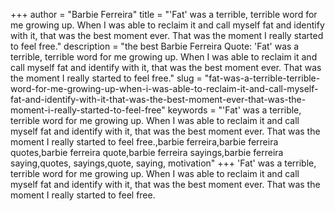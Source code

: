 +++
author = "Barbie Ferreira"
title = "'Fat' was a terrible, terrible word for me growing up. When I was able to reclaim it and call myself fat and identify with it, that was the best moment ever. That was the moment I really started to feel free."
description = "the best Barbie Ferreira Quote: 'Fat' was a terrible, terrible word for me growing up. When I was able to reclaim it and call myself fat and identify with it, that was the best moment ever. That was the moment I really started to feel free."
slug = "fat-was-a-terrible-terrible-word-for-me-growing-up-when-i-was-able-to-reclaim-it-and-call-myself-fat-and-identify-with-it-that-was-the-best-moment-ever-that-was-the-moment-i-really-started-to-feel-free"
keywords = "'Fat' was a terrible, terrible word for me growing up. When I was able to reclaim it and call myself fat and identify with it, that was the best moment ever. That was the moment I really started to feel free.,barbie ferreira,barbie ferreira quotes,barbie ferreira quote,barbie ferreira sayings,barbie ferreira saying,quotes, sayings,quote, saying, motivation"
+++
'Fat' was a terrible, terrible word for me growing up. When I was able to reclaim it and call myself fat and identify with it, that was the best moment ever. That was the moment I really started to feel free.
